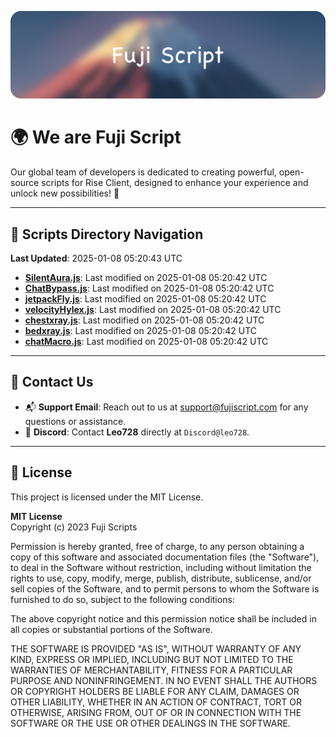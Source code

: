 ![Banner](.github/b.webp)

# 🌍 **We are Fuji Script**

Our global team of developers is dedicated to creating powerful, open-source scripts for Rise Client, designed to enhance your experience and unlock new possibilities! 🌟

---
<!-- SCRIPTS_NAVIGATION_START -->
## 📂 **Scripts Directory Navigation**

**Last Updated**: 2025-01-08 05:20:43 UTC

- **[SilentAura.js](scripts/SilentAura.js)**: Last modified on 2025-01-08 05:20:42 UTC
- **[ChatBypass.js](scripts/ChatBypass.js)**: Last modified on 2025-01-08 05:20:42 UTC
- **[jetpackFly.js](scripts/jetpackFly.js)**: Last modified on 2025-01-08 05:20:42 UTC
- **[velocityHylex.js](scripts/velocityHylex.js)**: Last modified on 2025-01-08 05:20:42 UTC
- **[chestxray.js](scripts/chestxray.js)**: Last modified on 2025-01-08 05:20:42 UTC
- **[bedxray.js](scripts/bedxray.js)**: Last modified on 2025-01-08 05:20:42 UTC
- **[chatMacro.js](scripts/chatMacro.js)**: Last modified on 2025-01-08 05:20:42 UTC

<!-- SCRIPTS_NAVIGATION_END -->

---

## 💬 **Contact Us**  
- 📬 **Support Email**: Reach out to us at [support@fujiscript.com](mailto:support@fujiscript.com) for any questions or assistance.  
- 💬 **Discord**: Contact **Leo728** directly at `Discord@leo728`.

---

## 📜 **License**

This project is licensed under the MIT License.  

**MIT License**  
Copyright (c) 2023 Fuji Scripts  

Permission is hereby granted, free of charge, to any person obtaining a copy of this software and associated documentation files (the "Software"), to deal in the Software without restriction, including without limitation the rights to use, copy, modify, merge, publish, distribute, sublicense, and/or sell copies of the Software, and to permit persons to whom the Software is furnished to do so, subject to the following conditions:  

The above copyright notice and this permission notice shall be included in all copies or substantial portions of the Software.  

THE SOFTWARE IS PROVIDED "AS IS", WITHOUT WARRANTY OF ANY KIND, EXPRESS OR IMPLIED, INCLUDING BUT NOT LIMITED TO THE WARRANTIES OF MERCHANTABILITY, FITNESS FOR A PARTICULAR PURPOSE AND NONINFRINGEMENT. IN NO EVENT SHALL THE AUTHORS OR COPYRIGHT HOLDERS BE LIABLE FOR ANY CLAIM, DAMAGES OR OTHER LIABILITY, WHETHER IN AN ACTION OF CONTRACT, TORT OR OTHERWISE, ARISING FROM, OUT OF OR IN CONNECTION WITH THE SOFTWARE OR THE USE OR OTHER DEALINGS IN THE SOFTWARE.  
